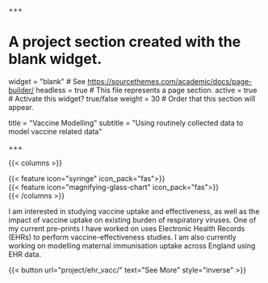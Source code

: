+++
# A project section created with the blank widget.
widget = "blank"  # See https://sourcethemes.com/academic/docs/page-builder/
headless = true  # This file represents a page section.
active = true # Activate this widget? true/false
weight = 30  # Order that this section will appear.

title = "Vaccine Modelling"
subtitle = "Using routinely collected data to model vaccine related data"

+++

{{< columns >}}
<div class="col-md-4">
</div>
<div class="col-md-2">
    {{< feature icon="syringe" icon_pack="fas">}}
</div>
<div class="col-md-2">
    {{< feature icon="magnifying-glass-chart" icon_pack="fas">}}
</div>
<div class="col-md-4">
</div>
{{< /columns >}}

I am interested in studying vaccine uptake and effectiveness, as well as the impact of vaccine uptake on existing burden of respiratory viruses. One of my current pre-prints I have worked on uses Electronic Health Records (EHRs) to perform vaccine-effectiveness studies. I am also currently working on modelling maternal immunisation uptake across England using EHR data.

{{< button url="project/ehr_vacc/" text="See More" style="inverse" >}}